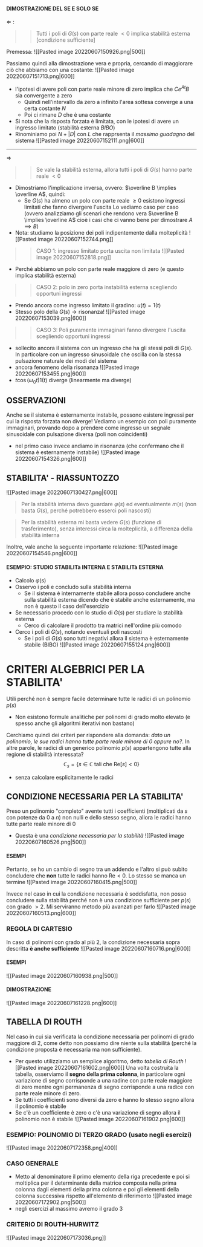 #### DIMOSTRAZIONE DEL SE E SOLO SE
$\Leftarrow$ :
>> Tutti i poli di $G(s)$ con parte reale $<0$ implica stabilità esterna  [condizione sufficiente]

Premessa:
![[Pasted image 20220607150926.png|500]]

Passiamo quindi alla dimostrazione vera e propria, cercando di maggiorare ciò che abbiamo con una costante:
![[Pasted image 20220607151713.png|600]]
- l'ipotesi di avere poli con parte reale minore di zero implica che $C e^{At}B$ sia convergente a zero
	- Quindi nell'intervallo da zero a infinito l'area sottesa converge a una certa costante $N$
	- Poi ci rimane $D$ che è una costante
- Si nota che la risposta forzata è limitata, con le ipotesi di avere un ingresso limitato (stabilità esterna $BIBO$)
- Rinominiamo poi $N+|D|$ con $L$ che rapprsenta il *massimo guadagno* del sistema
![[Pasted image 20220607152111.png|600]]

---
$\Rightarrow$
>> Se vale la stabilità esterna, allora tutti i poli di $G(s)$ hanno parte reale $<0$
- Dimostriamo l'implicazione inversa, ovvero: $\overline B \implies \overline A$, quindi:
	- Se $G(s)$ ha almeno un polo con parte reale $\geq 0$ esistono ingressi limitati che fanno divergere l'uscita
Lo vediamo caso per caso (ovvero analizziamo gli scenari che rendono vera $\overline B \implies \overline A$ cioè i casi che ci vanno bene per dimostrare $A \implies B$)
- Nota: studiamo la posizione dei poli indipentemente dalla molteplicità
![[Pasted image 20220607152744.png]]

>> CASO 1: ingresso limitato porta uscita non limitata
![[Pasted image 20220607152818.png]]
- Perché abbiamo un polo con parte reale maggiore di zero (e questo implica stabilità esterna)

>> CASO 2: polo in zero porta instabilità esterna scegliendo opportuni ingressi
- Prendo ancora come ingresso limitato il gradino: $u(t) = 1(t)$
- Stesso polo della $G(s) \to \text{risonanza!}$
![[Pasted image 20220607153039.png|600]]

>> CASO 3: Poli puramente immaginari fanno divergere l'uscita scegliendo opportuni ingressi
- sollecito ancora il sistema con un ingresso che ha gli stessi poli di $G(s)$. In particolare con un ingresso sinusoidale che oscilla con la stessa pulsazione naturale dei modi del sistema 
- ancora fenomeno della risonanza
![[Pasted image 20220607153455.png|600]]
- $t \cos(\omega_{0}t)1(t)$ diverge (linearmente ma diverge)

## OSSERVAZIONI
Anche se il sistema è esternamente instabile, possono esistere ingressi per cui la risposta forzata non diverge!
Vediamo un esempio con poli puramente immaginari, provando dopo a prendere come ingresso un segnale sinusoidale con pulsazione diversa (poli non coincidenti)
- nel primo caso invece andiamo in risonanza (che confermano che il sistema è esternamente instabile)
![[Pasted image 20220607154326.png|600]]

## STABILITA' - RIASSUNTOZZO
![[Pasted image 20220607130427.png|600]]

> Per la stabilità interna devo guardare $\varphi(s)$ ed eventualmente $m(s)$ (non basta $G(s)$, perché potrebbero esserci poli nascosti)

> Per la stabilità esterna mi basta vedere $G(s)$ (funzione di trasferimento), senza interessi circa la molteplicità, a differenza della stabilità interna

Inoltre, vale anche la seguente importante relazione:
![[Pasted image 20220607154546.png|600]]

#### ESEMPIO: STUDIO STABILITà INTERNA E STABILITà ESTERNA
- Calcolo $\varphi(s)$
- Osservo i poli e concludo sulla stabilità interna
	- Se il sistema è internamente stabile allora posso concludere anche sulla stabilità esterna dicendo che è stabile anche esternamente, ma non è questo il caso dell'esercizio
- Se necessario procedo con lo studio di $G(s)$ per studiare la stabilità esterna
	- Cerco di calcolare il prodotto tra matrici nell'ordine più comodo
- Cerco i poli di $G(s)$, notando eventuali poli nascosti
	- Se i poli di $G(s)$ sono tutti negativi allora il sistema è esternamente stabile (BIBO)
![[Pasted image 20220607155124.png|600]]

# CRITERI ALGEBRICI PER LA STABILITA'
Utili perché non è sempre facile determinare tutte le radici di un polinomio $p(s)$
- Non esistono formule analitiche per polinomi di grado molto elevato (e spesso anche gli algoritmi iterativi non bastano)

Cerchiamo quindi dei criteri per rispondere alla domanda: *dato un polinomio, le sue radici hanno tutte parte reale minore di $0$ oppure no?*. In altre parole, le radici di un generico polinomio $p(s)$ appartengono tutte alla regione di stabilità interessata?
$$
\mathbb{C}_{s} = \{ s \in \mathbb{C} \text{ tali che Re[}s \text{]} <0\}
$$
- senza calcolare esplicitamente le radici

## CONDIZIONE NECESSARIA PER LA STABILITA'
Preso un polinomio "completo" avente tutti i coefficienti (moltiplicati da $s$ con potenze da $0$ a $n$)  non nulli e dello stesso segno, allora le radici hanno tutte parte reale minore di $0$
- Questa è una *condizione necessaria per la stabilità*
![[Pasted image 20220607160526.png|500]]
#### ESEMPI
Pertanto, se ho un cambio di segno tra un addendo e l'altro si può subito concludere che **non** tutte le radici hanno $\text{Re} < 0$. Lo stesso se manca un termine
![[Pasted image 20220607160415.png|500]]

Invece nel caso in cui la condizione necessaria è soddisfatta, non posso concludere sulla stabilità perché non è una condizione sufficiente per $p(s)$ con grado $> 2$. Mi serviranno metodo più avanzati per farlo
![[Pasted image 20220607160513.png|600]]

### REGOLA DI CARTESIO
In caso di polinomi con grado al più $2$, la condizione necessaria sopra descritta **è anche sufficiente**
![[Pasted image 20220607160716.png|600]]
#### ESEMPI
![[Pasted image 20220607160938.png|500]]

#### DIMOSTRAZIONE
![[Pasted image 20220607161228.png|600]]

## TABELLA DI ROUTH
Nel caso in cui sia verificata la condizione necessaria per polinomi di grado maggiore di $2$, come detto non possiamo dire niente sulla stabilità (perché la condizione proposta è necessaria ma non sufficiente).
- Per questo utilizziamo un semplice algoritmo, detto *tabella di Routh*
![[Pasted image 20220607161602.png|600]]
 Una volta costruita la tabella, osserviamo il **segno della prima colonna**, in particolare ogni variazione di segno corrisponde a una radine con parte reale maggiore di zero mentre ogni permanenza di segno corrisponde a una radice con parte reale minore di zero.
 - Se tutti i coefficienti sono diversi da zero e hanno lo stesso segno allora il polinomio è stabile
 - Se c'è un coefficiente è zero o c'è una variazione di segno allora il polinomio non è stabile 
![[Pasted image 20220607161902.png|600]]

### ESEMPIO: POLINOMIO DI TERZO GRADO (usato negli esercizi)
![[Pasted image 20220607172358.png|400]]

### CASO GENERALE
- Metto al denominatore il primo elemento della riga precedente e poi si moltiplica per il determinante della matrice composta nella prima colonna dagli elementi della prima colonna e poi gli elementi della colonna successiva rispetto all'elemento di riferimento
![[Pasted image 20220607172902.png|500]]
- negli esercizi al massimo avremo il grado $3$

### CRITERIO DI ROUTH-HURWITZ
![[Pasted image 20220607173036.png]]

